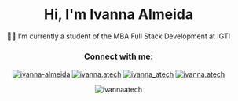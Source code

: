 <h1 align="center">Hi, I'm Ivanna Almeida</h1>

<p align="center"> 👩‍🎓 I’m currently a student of the MBA Full Stack Development at IGTI </p>

<h3 align="center">Connect with me:</h3>
<p align="center">
<a href="https://linkedin.com/in/ivanna-almeida" target="blank"><img align="center" src="https://img.shields.io/badge/LinkedIn-0077B5?style=for-the-badge&logo=linkedin&logoColor=white" alt="ivanna-almeida"  /></a>
<a href="https://instagram.com/ivanna.atech" target="blank"><img align="center" src="https://img.shields.io/badge/Instagram-E4405F?style=for-the-badge&logo=instagram&logoColor=white" alt="ivanna.atech" /></a>
  <a href="https://twitter.com/ivanna_atech" target="blank"><img align="center" src="https://img.shields.io/badge/Twitter-1DA1F2?style=for-the-badge&logo=twitter&logoColor=white" alt="ivanna_atech"/></a>
<a href="https://fb.com/ivanna.atech" target="blank"><img align="center" src="https://img.shields.io/badge/Facebook-1877F2?style=for-the-badge&logo=facebook&logoColor=white" alt="ivanna.atech" /></a>
</p>

<p align="center"><img  src="https://github-readme-stats.vercel.app/api/top-langs?username=ivannaatech&show_icons=true&locale=en&layout=compact" alt="ivannaatech" /></p>
